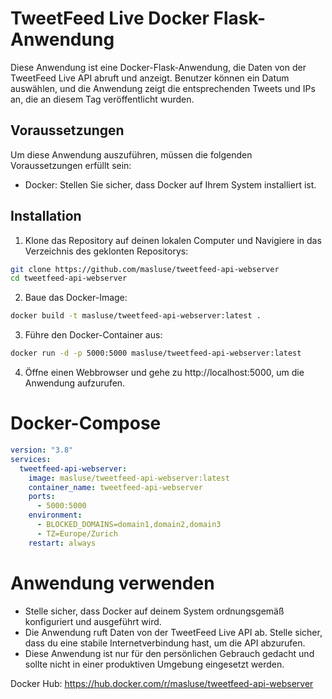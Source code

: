 # TweetFeed Live Docker Flask-Anwendung

Diese Anwendung ist eine Docker-Flask-Anwendung, die Daten von der TweetFeed Live API abruft und anzeigt. Benutzer können ein Datum auswählen, und die Anwendung zeigt die entsprechenden Tweets und IPs an, die an diesem Tag veröffentlicht wurden.

## Voraussetzungen

Um diese Anwendung auszuführen, müssen die folgenden Voraussetzungen erfüllt sein:

- Docker: Stellen Sie sicher, dass Docker auf Ihrem System installiert ist.

## Installation

1. Klone das Repository auf deinen lokalen Computer und Navigiere in das Verzeichnis des geklonten Repositorys:
  ``` bash
  git clone https://github.com/masluse/tweetfeed-api-webserver
  cd tweetfeed-api-webserver
  ```
2. Baue das Docker-Image:
  ``` bash
  docker build -t masluse/tweetfeed-api-webserver:latest .
  ```
3. Führe den Docker-Container aus:
  ``` bash
  docker run -d -p 5000:5000 masluse/tweetfeed-api-webserver:latest
  ```
4. Öffne einen Webbrowser und gehe zu http://localhost:5000, um die Anwendung aufzurufen.
# Docker-Compose
``` yaml
version: "3.8"
services:
  tweetfeed-api-webserver:
    image: masluse/tweetfeed-api-webserver:latest
    container_name: tweetfeed-api-webserver
    ports:
      - 5000:5000
    environment:
      - BLOCKED_DOMAINS=domain1,domain2,domain3
      - TZ=Europe/Zurich
    restart: always
```

# Anwendung verwenden
- Stelle sicher, dass Docker auf deinem System ordnungsgemäß konfiguriert und ausgeführt wird.
- Die Anwendung ruft Daten von der TweetFeed Live API ab. Stelle sicher, dass du eine stabile Internetverbindung hast, um die API abzurufen.
- Diese Anwendung ist nur für den persönlichen Gebrauch gedacht und sollte nicht in einer produktiven Umgebung eingesetzt werden.

Docker Hub: https://hub.docker.com/r/masluse/tweetfeed-api-webserver

